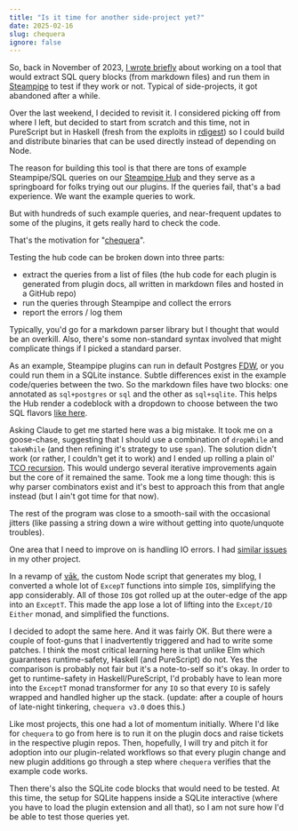 ```yaml
---
title: "Is it time for another side-project yet?"
date: 2025-02-16
slug: chequera
ignore: false
---
```


So, back in November of 2023, [I wrote briefly](./js-promise-to-purescript-aff-ffi) about working on a tool that would extract SQL query blocks (from markdown files) and run them in [Steampipe](https://steampipe.io) to test if they work or not. Typical of side-projects, it got abandoned after a while.

Over the last weekend, I decided to revisit it. I considered picking off from where I left, but decided to start from scratch and this time, not in PureScript but in Haskell (fresh from the exploits in [rdigest](https://github.com/chandru89new/rdigest)) so I could build and distribute binaries that can be used directly instead of depending on Node.

The reason for building this tool is that there are tons of example Steampipe/SQL queries on our [Steampipe Hub](https://hub.steampipe.io/) and they serve as a springboard for folks trying out our plugins. If the queries fail, that's a bad experience. We want the example queries to work.

But with hundreds of such example queries, and near-frequent updates to some of the plugins, it gets really hard to check the code.

That's the motivation for "[chequera](https://github.com/chandru89new/chequera)".

Testing the hub code can be broken down into three parts:

- extract the queries from a list of files (the hub code for each plugin is generated from plugin docs, all written in markdown files and hosted in a GitHub repo)
- run the queries through Steampipe and collect the errors
- report the errors / log them

Typically, you'd go for a markdown parser library but I thought that would be an overkill. Also, there's some non-standard syntax involved that might complicate things if I picked a standard parser.

As an example, Steampipe plugins can run in default Postgres [FDW](https://www.postgresql.org/docs/current/postgres-fdw.html), or you could run them in a SQLite instance. Subtle differences exist in the example code/queries between the two. So the markdown files have two blocks: one annotated as `sql+postgres` or `sql` and the other as `sql+sqlite`. This helps the Hub render a codeblock with a dropdown to choose between the two SQL flavors [like here](https://hub.steampipe.io/plugins/turbot/aws/tables/aws_accessanalyzer_analyzer#basic-info).

Asking Claude to get me started here was a big mistake. It took me on a goose-chase, suggesting that I should use a combination of `dropWhile` and `takeWhile` (and then refining it's strategy to use `span`). The solution didn't work (or rather, I couldn't get it to work) and I ended up rolling a plain ol' [TCO recursion](https://github.com/chandru89new/chequera/blame/42e82f3d48ddd9fb2127f383edf476d13959c180/app/QueryExtractor.hs#L15). This would undergo several iterative improvements again but the core of it remained the same. Took me a long time though: this is why parser combinators exist and it's best to approach this from that angle instead (but I ain't got time for that now).

The rest of the program was close to a smooth-sail with the occasional jitters (like passing a string down a wire without getting into quote/unquote troubles).

One area that I need to improve on is handling IO errors. I had [similar issues](./haskell-journal-day-5) in my other project.

In a revamp of [vāk](https://github.com/chandru89new/vaak), the custom Node script that generates my blog, I converted a whole lot of `ExcepT` functions into simple `IO`s, simplifying the app considerably. All of those `IO`s got rolled up at the outer-edge of the app into an `ExceptT`. This made the app lose a lot of lifting into the `Except/IO Either` monad, and simplified the functions.

I decided to adopt the same here. And it was fairly OK. But there were a couple of foot-guns that I inadvertently triggered and had to write some patches. I think the most critical learning here is that unlike Elm which guarantees runtime-safety, Haskell (and PureScript) do not. Yes the comparison is probably not fair but it's a note-to-self so it's okay. In order to get to runtime-safety in Haskell/PureScript, I'd probably have to lean more into the `ExceptT` monad transformer for any `IO` so that every `IO` is safely wrapped and handled higher up the stack. (update: after a couple of hours of late-night tinkering, `chequera v3.0` does this.)

Like most projects, this one had a lot of momentum initially. Where I'd like for `chequera` to go from here is to run it on the plugin docs and raise tickets in the respective plugin repos. Then, hopefully, I will try and pitch it for adoption into our plugin-related workflows so that every plugin change and new plugin additions go through a step where `chequera` verifies that the example code works.

Then there's also the SQLite code blocks that would need to be tested. At this time, the setup for SQLite happens inside a SQLite interactive (where you have to load the plugin extension and all that), so I am not sure how I'd be able to test those queries yet.
